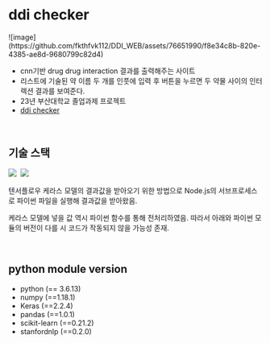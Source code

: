 <h1>ddi checker</h1>
![image](https://github.com/fkthfvk112/DDI_WEB/assets/76651990/f8e34c8b-820e-4385-ae8d-9680799c82d4)
<ul>
  <li>cnn기반 drug drug interaction 결과를 출력해주는 사이트</li>
  <li>리스트에 기술된 약 이름 두 개를 인풋에 입력 후 버튼을 누르면 두 약물 사이의 인터렉션 결과를 보여준다.</li>
  <li>23년 부산대학교 졸업과제 프로젝트</li>
  <li><a href="https://ddicheker.fly.dev/">ddi checker</a></li>
</ul>
</br>
<h2>기술 스택</h2>
<div>
      <img src="https://img.shields.io/badge/Node.js-339933?style=flat&logo=Node.js&logoColor=white"/></a>&nbsp
      <img src="https://img.shields.io/badge/Keras-D00000?style=flat&logo=Keras&logoColor=white"/></a>&nbsp
</div>
<p>텐서플로우 케라스 모델의 결과값을 받아오기 위한 방법으로 Node.js의 서브프로세스로 파이썬 파일을 실행해 결과값을 받아왔음.

 케라스 모델에 넣을 값 역시 파이썬 함수를 통해 전처리하였음. 따라서 아래와 파이썬 모듈의 버전이 다를 시 코드가 작동되지 않을 가능성 존재.</p>
</br>
<h2> python module version </h2>
<ul>
  <li>python (== 3.6.13)
  <li>numpy (==1.18.1)
  <li>Keras (==2.2.4)
  <li>pandas (==1.0.1)
  <li>scikit-learn (==0.21.2)
  <li>stanfordnlp (==0.2.0)
</ul>
